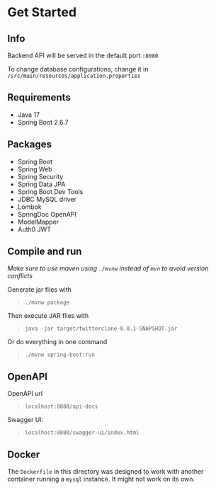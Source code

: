 # Get Started

## Info
Backend API will be served in the default port `:8080`

To change database configurations, change it in `/src/main/resources/application.properties`

## Requirements
- Java 17
- Spring Boot 2.6.7

## Packages
- Spring Boot
- Spring Web
- Spring Security
- Spring Data JPA
- Spring Boot Dev Tools
- JDBC MySQL driver
- Lombok
- SpringDoc OpenAPI
- ModelMapper
- Auth0 JWT

## Compile and run
*Make sure to use maven using `./mvnw` instead of `mvn` to avoid version conflicts*

Generate jar files with
> `./mvnw package`

Then execute JAR files with
> `java -jar target/twitterclone-0.0.1-SNAPSHOT.jar`

Or do everything in one command
> `./mvnw spring-boot:run`

## OpenAPI

OpenAPI url
> `localhost:8080/api-docs`

Swagger UI:
> `localhost:8080/swagger-ui/index.html`

## Docker
The `Dockerfile` in this directory was designed to work with another container running a `mysql` instance. It might not work on its own.